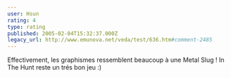 ```yaml
---
user: Hsun
rating: 4
type: rating
published: 2005-02-04T15:32:37.000Z
legacy_url: http://www.emunova.net/veda/test/636.htm#comment-2485
---
```

Effectivement, les graphismes ressemblent beaucoup à une Metal Slug ! In The Hunt reste un trés bon jeu :)